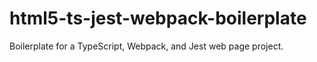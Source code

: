 # html5-ts-jest-webpack-boilerplate

Boilerplate for a TypeScript, Webpack, and Jest web page project.
